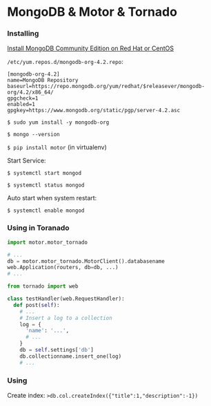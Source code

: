 # MongoDB & Motor & Tornado

### Installing

[Install MongoDB Community Edition on Red Hat or CentOS](https://docs.mongodb.com/manual/tutorial/install-mongodb-on-red-hat/#install-rhel-configure-selinux)


`/etc/yum.repos.d/mongodb-org-4.2.repo`:
```
[mongodb-org-4.2]
name=MongoDB Repository
baseurl=https://repo.mongodb.org/yum/redhat/$releasever/mongodb-org/4.2/x86_64/
gpgcheck=1
enabled=1
gpgkey=https://www.mongodb.org/static/pgp/server-4.2.asc
```

`$ sudo yum install -y mongodb-org`

`$ mongo --version`

`$ pip install motor` (in virtualenv)


Start Service:

`$ systemctl start mongod`

`$ systemctl status mongod`

Auto start when system restart:

`$ systemctl enable mongod`

### Using in Toranado

```python
import motor.motor_tornado

# ...
db = motor.motor_tornado.MotorClient().databasename
web.Application(routers, db=db, ...)
# ...

```

```python
from tornado import web

class testHandler(web.RequestHandler):
  def post(self):
    # ...
    # Insert a log to a collection
    log = {
      'name': '...',
      # ...
    }
    db = self.settings['db']
    db.collectionname.insert_one(log)
    # ...
```

### Using

Create index: `>db.col.createIndex({"title":1,"description":-1})`